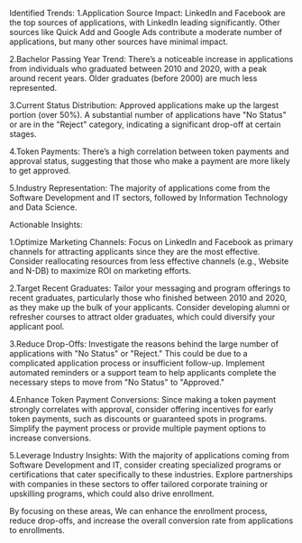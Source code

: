 Identified Trends:
1.Application Source Impact:
LinkedIn and Facebook are the top sources of applications, with LinkedIn leading significantly.
Other sources like Quick Add and Google Ads contribute a moderate number of applications, but many other sources have minimal impact.

2.Bachelor Passing Year Trend:
There’s a noticeable increase in applications from individuals who graduated between 2010 and 2020, with a peak around recent years.
Older graduates (before 2000) are much less represented.

3.Current Status Distribution:
Approved applications make up the largest portion (over 50%).
A substantial number of applications have "No Status" or are in the "Reject" category, indicating a significant drop-off at certain stages.

4.Token Payments:
There’s a high correlation between token payments and approval status, suggesting that those who make a payment are more likely to get approved.

5.Industry Representation:
The majority of applications come from the Software Development and IT sectors, followed by Information Technology and Data Science.



Actionable Insights:

1.Optimize Marketing Channels:
Focus on LinkedIn and Facebook as primary channels for attracting applicants since they are the most effective.
Consider reallocating resources from less effective channels (e.g., Website and N-DB) to maximize ROI on marketing efforts.

2.Target Recent Graduates:
Tailor your messaging and program offerings to recent graduates, particularly those who finished between 2010 and 2020, as they make up the bulk of your applicants.
Consider developing alumni or refresher courses to attract older graduates, which could diversify your applicant pool.

3.Reduce Drop-Offs:
Investigate the reasons behind the large number of applications with "No Status" or "Reject." This could be due to a complicated application process or insufficient follow-up.
Implement automated reminders or a support team to help applicants complete the necessary steps to move from "No Status" to "Approved."

4.Enhance Token Payment Conversions:
Since making a token payment strongly correlates with approval, consider offering incentives for early token payments, such as discounts or guaranteed spots in programs.
Simplify the payment process or provide multiple payment options to increase conversions.

5.Leverage Industry Insights:
With the majority of applications coming from Software Development and IT, consider creating specialized programs or certifications that cater specifically to these industries.
Explore partnerships with companies in these sectors to offer tailored corporate training or upskilling programs, which could also drive enrollment.

By focusing on these areas, We can enhance the enrollment process, reduce drop-offs, and increase the overall conversion rate from applications to enrollments.
